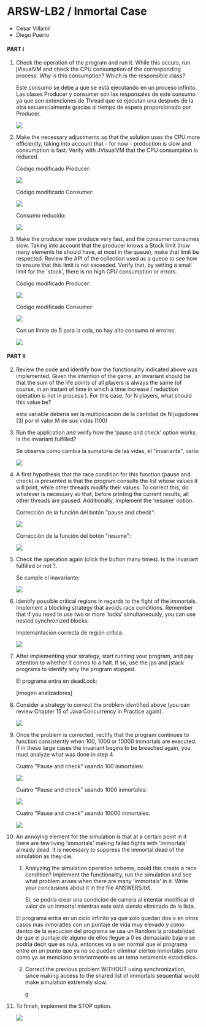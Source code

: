 # ARSW-LB2 / Inmortal Case

- Cesar Villamil
- Diego Puerto

#### **PART I**

1. Check the operation of the program and run it. While this occurs, run jVisualVM and check the CPU consumption of the corresponding process. Why is this consumption? Which is the responsible class?

    Este consumo se debe a que se está ejecutando en un proceso infinito. Las clases Producer y consumer son las responsales de este consumo ya que son extenciones de Thread que se ejecutan una después de la otra secuencialmente gracias al tiempo de espera proporcionado por Producer.

    ![](/image/1.jpg)

2. Make the necessary adjustments so that the solution uses the CPU more efficiently, taking into account that - for now - production is slow and consumption is fast. Verify with JVisualVM that the CPU consumption is reduced. 

    Código modificado Producer:
    
    ![](/image/pro1.jpg)
    
    Código modificado Consumer:
    
    ![](/image/con1.jpg)
    
    Consumo reducido:
    
    ![](/image/2.jpg)
 
3. Make the producer now produce very fast, and the consumer consumes slow. Taking into account that the producer knows a Stock limit (how many elements he should have, at most in the queue), make that limit be respected. Review the API of the collection used as a queue to see how to ensure that this limit is not exceeded. Verify that, by setting a small limit for the 'stock', there is no high CPU consumption or errors.

    Código modificado Producer:
    
    ![](/image/pro2.jpg)
    
    Código modificado Consumer:
    
    ![](/image/con2.jpg)
    
    Con un límite de 5 para la cola, no hay alto consumo ni errores:
    
    ![](/image/limite5.jpg)
    
#### **PART II**

2. Review the code and identify how the functionality indicated above was implemented. Given the intention of the game, an invariant should be that the sum of the life points of all players is always the same (of course, in an instant of time in which a time increase / reduction operation is not in process ). For this case, for N players, what should this value be?
    
    esta variable debería ser la multiplicación de la cantidad de N jugadores (3) por el valor M de sus vidas (100)
    
3. Run the application and verify how the ‘pause and check’ option works. Is the invariant fulfilled?

    Se observa cómo cambia la sumatoria de las vidas, el "invariante", varía:

    ![](/image/cambia.jpg)
    
4. A first hypothesis that the race condition for this function (pause and check) is presented is that the program consults the list whose values ​​it will print, while other threads modify their values. To correct this, do whatever is necessary so that, before printing the current results, all other threads are paused. Additionally, implement the ‘resume’ option.

    Corrección de la función del botón "pause and check":

    ![](/image/pauseAndCheck.jpg)
    
    Corrección de la función del botón "resume":
    
    ![](/image/resume.jpg)
    
5. Check the operation again (click the button many times). Is the invariant fulfilled or not ?.

    Se cumple el inavariante:

    ![](/image/Invariante3.jpg)
    
6. Identify possible critical regions in regards to the fight of the immortals. Implement a blocking strategy that avoids race conditions. Remember that if you need to use two or more ‘locks’ simultaneously, you can use nested synchronized blocks:

    Implemantación correcta de región crítica:
    
    ![](/image/bloqueo.jpg)
    
7. After implementing your strategy, start running your program, and pay attention to whether it comes to a halt. If so, use the jps and jstack programs to identify why the program stopped.

    El programa entra en deadLock:
    
    [imagen analizadores]
    
8. Consider a strategy to correct the problem identified above (you can review Chapter 15 of Java Concurrency in Practice again).

    ![](/image/regionCritica.jpg)

9. Once the problem is corrected, rectify that the program continues to function consistently when 100, 1000 or 10000 immortals are executed. If in these large cases the invariant begins to be breached again, you must analyze what was done in step 4.

    Cuatro "Pause and check" usando 100 inmortales:
    
    ![](/image/100.jpg)
    
    Cuatro "Pause and check" usando 1000 inmortales:
    
    ![](/image/1000.jpg)
    
    Cuatro "Pause and check" usando 10000 inmortales:
    
    ![](/image/10000.jpg)

10. An annoying element for the simulation is that at a certain point in it there are few living 'immortals' making failed fights with 'immortals' already dead. It is necessary to suppress the immortal dead of the simulation as they die. 
    1. Analyzing the simulation operation scheme, could this create a race condition? Implement the functionality, run the simulation and see what problem arises when there are many 'immortals' in it. Write your conclusions about it in the file ANSWERS.txt. 
    
        Sí, se podría crear una condición de carrera al intentar modificar el valor de un Inmortal mientras este está siendo eliminado de la lista.

	El programa entra en un ciclo infinito ya que solo quedan dos o en otros casos mas inmoratles con un puntaje de vida muy elevado y como dentro de 
	la ejecucion del programa se usa un Random la probabilidad de que el puntaje de alguno de ellos llegue a 0 es demasiado baja o se podria decir que
	es nula, entonces va a ser normal que el programa entre en un punto que ya no se pueden eliminar ciertos inmortales pero como ya se menciono anteriormente
	es un tema netamente estadistico.

    2. Correct the previous problem WITHOUT using synchronization, since making access to the shared list of immortals sequential would make simulation extremely slow. 
    
        g

11. To finish, implement the STOP option.

    ![](/image/stop.jpg)